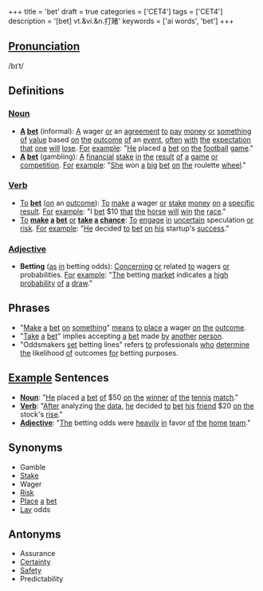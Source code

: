 +++
title = 'bet'
draft = true
categories = ['CET4']
tags = ['CET4']
description = '[bet] vt.&vi.&n.打赌'
keywords = ['ai words', 'bet']
+++

## [Pronunciation](/en/post/pronunciation/)
/bɪˈt/

## Definitions
### [Noun](/en/post/noun/)
- **[A](/en/post/a/) [bet](/en/post/bet/)** (informal): [A](/en/post/a/) wager [or](/en/post/or/) an [agreement](/en/post/agreement/) [to](/en/post/to/) [pay](/en/post/pay/) [money](/en/post/money/) [or](/en/post/or/) [something](/en/post/something/) [of](/en/post/of/) [value](/en/post/value/) based [on](/en/post/on/) [the](/en/post/the/) [outcome](/en/post/outcome/) [of](/en/post/of/) an [event](/en/post/event/), [often](/en/post/often/) [with](/en/post/with/) [the](/en/post/the/) [expectation](/en/post/expectation/) [that](/en/post/that/) [one](/en/post/one/) [will](/en/post/will/) [lose](/en/post/lose/). [For](/en/post/for/) [example](/en/post/example/): "[He](/en/post/he/) placed [a](/en/post/a/) [bet](/en/post/bet/) [on](/en/post/on/) [the](/en/post/the/) [football](/en/post/football/) [game](/en/post/game/)."
- **[A](/en/post/a/) [bet](/en/post/bet/)** (gambling): [A](/en/post/a/) [financial](/en/post/financial/) [stake](/en/post/stake/) [in](/en/post/in/) [the](/en/post/the/) [result](/en/post/result/) [of](/en/post/of/) [a](/en/post/a/) [game](/en/post/game/) [or](/en/post/or/) [competition](/en/post/competition/). [For](/en/post/for/) [example](/en/post/example/): "[She](/en/post/she/) won [a](/en/post/a/) [big](/en/post/big/) [bet](/en/post/bet/) [on](/en/post/on/) [the](/en/post/the/) roulette [wheel](/en/post/wheel/)."

### [Verb](/en/post/verb/)
- [To](/en/post/to/) **[bet](/en/post/bet/)** ([on](/en/post/on/) an [outcome](/en/post/outcome/)): [To](/en/post/to/) [make](/en/post/make/) [a](/en/post/a/) wager [or](/en/post/or/) [stake](/en/post/stake/) [money](/en/post/money/) [on](/en/post/on/) [a](/en/post/a/) [specific](/en/post/specific/) [result](/en/post/result/). [For](/en/post/for/) [example](/en/post/example/): "I [bet](/en/post/bet/) $10 [that](/en/post/that/) [the](/en/post/the/) [horse](/en/post/horse/) [will](/en/post/will/) [win](/en/post/win/) [the](/en/post/the/) [race](/en/post/race/)."
- [To](/en/post/to/) **[make](/en/post/make/) [a](/en/post/a/) [bet](/en/post/bet/)** [or](/en/post/or/) **[take](/en/post/take/) [a](/en/post/a/) [chance](/en/post/chance/)**: [To](/en/post/to/) [engage](/en/post/engage/) [in](/en/post/in/) [uncertain](/en/post/uncertain/) speculation [or](/en/post/or/) [risk](/en/post/risk/). [For](/en/post/for/) [example](/en/post/example/): "[He](/en/post/he/) decided [to](/en/post/to/) [bet](/en/post/bet/) [on](/en/post/on/) [his](/en/post/his/) startup's [success](/en/post/success/)."

### [Adjective](/en/post/adjective/)
- **Betting** ([as](/en/post/as/) [in](/en/post/in/) betting odds): [Concerning](/en/post/concerning/) [or](/en/post/or/) related [to](/en/post/to/) wagers [or](/en/post/or/) probabilities. [For](/en/post/for/) [example](/en/post/example/): "[The](/en/post/the/) betting [market](/en/post/market/) indicates [a](/en/post/a/) [high](/en/post/high/) [probability](/en/post/probability/) [of](/en/post/of/) [a](/en/post/a/) [draw](/en/post/draw/)."

## Phrases
- "[Make](/en/post/make/) [a](/en/post/a/) [bet](/en/post/bet/) [on](/en/post/on/) [something](/en/post/something/)" [means](/en/post/means/) [to](/en/post/to/) [place](/en/post/place/) [a](/en/post/a/) wager [on](/en/post/on/) [the](/en/post/the/) [outcome](/en/post/outcome/).
- "[Take](/en/post/take/) [a](/en/post/a/) [bet](/en/post/bet/)" implies accepting [a](/en/post/a/) [bet](/en/post/bet/) made [by](/en/post/by/) [another](/en/post/another/) [person](/en/post/person/).
- "Oddsmakers [set](/en/post/set/) betting lines" refers [to](/en/post/to/) professionals [who](/en/post/who/) [determine](/en/post/determine/) [the](/en/post/the/) likelihood [of](/en/post/of/) outcomes [for](/en/post/for/) betting purposes.

## [Example](/en/post/example/) Sentences
- **[Noun](/en/post/noun/)**: "[He](/en/post/he/) placed [a](/en/post/a/) [bet](/en/post/bet/) [of](/en/post/of/) $50 [on](/en/post/on/) [the](/en/post/the/) [winner](/en/post/winner/) [of](/en/post/of/) [the](/en/post/the/) [tennis](/en/post/tennis/) [match](/en/post/match/)."
- **[Verb](/en/post/verb/)**: "[After](/en/post/after/) analyzing [the](/en/post/the/) [data](/en/post/data/), [he](/en/post/he/) decided [to](/en/post/to/) [bet](/en/post/bet/) [his](/en/post/his/) [friend](/en/post/friend/) $20 [on](/en/post/on/) [the](/en/post/the/) stock's [rise](/en/post/rise/)."
- **[Adjective](/en/post/adjective/)**: "[The](/en/post/the/) betting odds were [heavily](/en/post/heavily/) [in](/en/post/in/) favor [of](/en/post/of/) [the](/en/post/the/) [home](/en/post/home/) [team](/en/post/team/)."

## Synonyms
- Gamble
- [Stake](/en/post/stake/)
- Wager
- [Risk](/en/post/risk/)
- [Place](/en/post/place/) [a](/en/post/a/) [bet](/en/post/bet/)
- [Lay](/en/post/lay/) odds

## Antonyms
- Assurance
- [Certainty](/en/post/certainty/)
- [Safety](/en/post/safety/)
- Predictability
